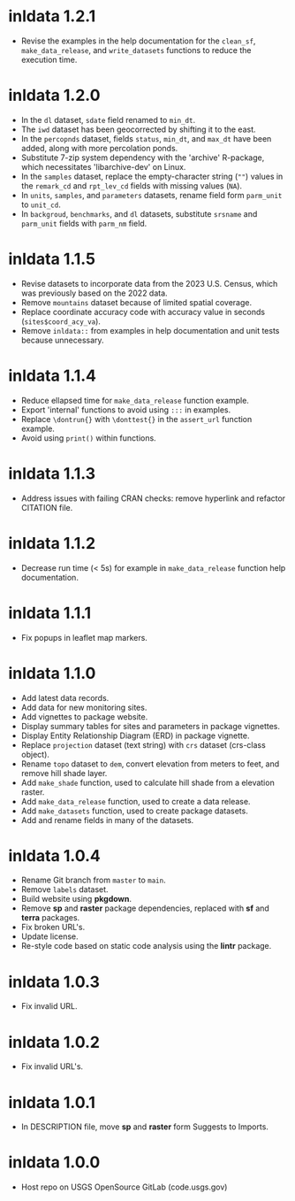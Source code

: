 # inldata 1.2.1

- Revise the examples in the help documentation for the `clean_sf`, `make_data_release`,
  and `write_datasets` functions to reduce the execution time.

# inldata 1.2.0

- In the `dl` dataset, `sdate` field renamed to `min_dt`.
- The `iwd` dataset has been geocorrected by shifting it to the east.
- In the `percopnds` dataset, fields `status`, `min_dt`, and `max_dt` have been added,
  along with more percolation ponds.
- Substitute 7-zip system dependency with the 'archive' R-package, which necessitates 'libarchive-dev' on Linux.
- In the `samples` dataset, replace the empty-character string (`""`) values
  in the `remark_cd` and `rpt_lev_cd` fields with missing values (`NA`).
- In `units`, `samples`, and `parameters` datasets, rename field form `parm_unit` to `unit_cd`.
- In `backgroud`, `benchmarks`, and `dl` datasets,
  substitute `srsname` and `parm_unit` fields with `parm_nm` field.

# inldata 1.1.5

- Revise datasets to incorporate data from the 2023 U.S. Census, which was previously based on the 2022 data.
- Remove `mountains` dataset because of limited spatial coverage.
- Replace coordinate accuracy code with accuracy value in seconds (`sites$coord_acy_va`).
- Remove `inldata::` from examples in help documentation and unit tests because unnecessary.

# inldata 1.1.4

- Reduce ellapsed time for `make_data_release` function example.
- Export 'internal' functions to avoid using `:::` in examples.
- Replace `\dontrun{}` with `\donttest{}` in the `assert_url` function example.
- Avoid using `print()` within functions.

# inldata 1.1.3

- Address issues with failing CRAN checks: remove hyperlink and refactor CITATION file.

# inldata 1.1.2

- Decrease run time (< 5s) for example in `make_data_release` function help documentation.

# inldata 1.1.1

- Fix popups in leaflet map markers.

# inldata 1.1.0

- Add latest data records.
- Add data for new monitoring sites.
- Add vignettes to package website.
- Display summary tables for sites and parameters in package vignettes.
- Display Entity Relationship Diagram (ERD) in package vignette.
- Replace `projection` dataset (text string) with `crs` dataset (crs-class object).
- Rename `topo` dataset to `dem`, convert elevation from meters to feet, and remove hill shade layer.
- Add `make_shade` function, used to calculate hill shade from a elevation raster.
- Add `make_data_release` function, used to create a data release.
- Add `make_datasets` function, used to create package datasets.
- Add and rename fields in many of the datasets.

# inldata 1.0.4

- Rename Git branch from `master` to `main`.
- Remove `labels` dataset.
- Build website using **pkgdown**.
- Remove **sp** and **raster** package dependencies, replaced with **sf** and **terra** packages.
- Fix broken URL's.
- Update license.
- Re-style code based on static code analysis using the **lintr** package.

# inldata 1.0.3

- Fix invalid URL.

# inldata 1.0.2

- Fix invalid URL's.

# inldata 1.0.1

- In DESCRIPTION file, move **sp** and **raster** form Suggests to Imports.

# inldata 1.0.0

- Host repo on USGS OpenSource GitLab (code.usgs.gov)
